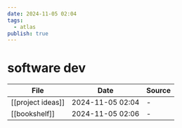 ```yaml
---
date: 2024-11-05 02:04
tags:
  - atlas
publish: true
---
```

# software dev

<!-- QueryToSerialize: TABLE date as "Date", sources as "Source" FROM "content/🥷🏽 jutsus" WHERE contains(tags, "software-dev") -->
<!-- SerializedQuery: TABLE date as "Date", sources as "Source" FROM "content/🥷🏽 jutsus" WHERE contains(tags, "software-dev") -->

| File                                                    | Date             | Source |
| ------------------------------------------------------- | ---------------- | ------ |
| [[project ideas]] | 2024-11-05 02:04 | \-     |
| [[bookshelf]]         | 2024-11-05 02:06 | \-     |
<!-- SerializedQuery END -->


